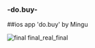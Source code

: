 ### -do.buy-
##ios app 'do.buy' by Mingu

![final final_real_final](https://user-images.githubusercontent.com/58521437/84049845-e6075080-a9e7-11ea-9b62-ae2b8866370e.png)
